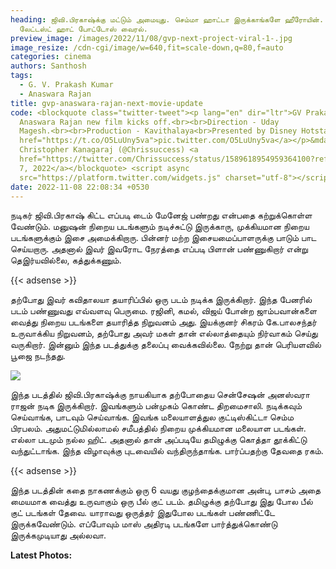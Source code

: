 ```yaml
---
heading: ஜிவி.பிரகாஷ்க்கு மட்டும் அமையுது. செம்மா ஹாட்டா இருக்காங்களே ஹீரோயின்.
  லேட்டஸ்ட் ஹாட் போட்டோஸ் வைரல்.
preview_image: /images/2022/11/08/gvp-next-project-viral-1-.jpg
image_resize: /cdn-cgi/image/w=640,fit=scale-down,q=80,f=auto
categories: cinema
authors: Santhosh
tags:
  - G. V. Prakash Kumar
  - Anaswara Rajan
title: gvp-anaswara-rajan-next-movie-update
code: <blockquote class="twitter-tweet"><p lang="en" dir="ltr">GV Prakash -
  Anaswara Rajan new film kicks off.<br><br>Direction - Uday
  Magesh.<br><br>Production - Kavithalaya<br>Presented by Disney Hotstar, <a
  href="https://t.co/O5LuUny5va">pic.twitter.com/O5LuUny5va</a></p>&mdash;
  Christopher Kanagaraj (@Chrissuccess) <a
  href="https://twitter.com/Chrissuccess/status/1589618954959364100?ref_src=twsrc%5Etfw">November
  7, 2022</a></blockquote> <script async
  src="https://platform.twitter.com/widgets.js" charset="utf-8"></script>
date: 2022-11-08 22:08:34 +0530
---
```



நடிகர் ஜிவி.பிரகாஷ் கிட்ட எப்படி டைம் மேனேஜ் பண்றது என்பதை கற்றுக்கொள்ள வேண்டும். மனுஷன் நிறைய படங்களும் நடிச்சுட்டு இருக்காரு, முக்கியமான நிறைய படங்களுக்கும் இசை அமைக்கிறாரு. பின்னர் மற்ற இசையமைப்பாளருக்கு பாடும் பாட செய்யறாரு. அதனால் இவர் இவரோட நேரத்தை எப்படி பிளான் பண்ணுகிறார் என்று தெஇர்யவில்லை, கத்துக்கணும். 

{{< adsense >}}

தற்போது இவர் கவிதாலயா தயாரிப்பில் ஒரு படம் நடிக்க இருக்கிறார். இந்த பேனரில் படம் பண்ணுவது எவ்வளவு பெருமை. ரஜினி, கமல், விஜய் போன்ற ஜாம்பவான்களை வைத்து நிறைய படங்களை தயாரித்த நிறுவனம் அது. இயக்குனர் சிகரம் கே.பாலசந்தர் உருவாக்கிய நிறுவனம், தற்போது அவர் மகள் தான் எல்லாத்தையும் நிர்வாகம் செய்து வருகிறார். இன்னும் இந்த படத்துக்கு தலைப்பு வைக்கவில்லை. நேற்று தான் பெரியளவில் பூஜை நடந்தது.

![](/images/2022/11/08/gvp-next-project-viral-2-.jpg)

இந்த படத்தில் ஜிவி.பிரகாஷ்க்கு நாயகியாக தற்போதைய சென்சேஷன் அனஸ்வரா ராஜன் நடிக இருக்கிறார். இவங்களும் பன்முகம் கொண்ட திறமைசாலி. நடிக்கவும் செய்வாங்க, பாடவும் செய்வாங்க. இவங்க மலையாளத்துல குட்டிஸ்கிட்டா செம்ம பிரபலம். அதுமட்டுமில்லாமல் சமீபத்தில் நிறைய முக்கியமான மலையாள படங்கள். எல்லா படமும் நல்ல ஹிட். அதனால் தான் அப்படியே தமிழுக்கு கொத்தா தூக்கிட்டு வந்துட்டாங்க. இந்த விழாவுக்கு புடவையில் வந்திருந்தாங்க. பார்ப்பதற்கு தேவதை ரகம்.

{{< adsense >}}

இந்த படத்தின் கதை நாகணக்கும் ஒரு 6 வயது குழந்தைக்குமான அன்பு, பாசம் அதை மையமாக வைத்து உருவாகும் ஒரு பீல் குட் படம். தமிழுக்கு தற்போது இது போல பீல் குட் படங்கள் தேவை. யாராவது ஒருத்தர் இதுபோல படங்கள் பண்ணிட்டே இருக்கவேண்டும். எப்போவும் மாஸ் அதிரடி படங்களே பார்த்துக்கொண்டு இருக்கமுடியாது அல்லவா. 

**L﻿atest Photos:**